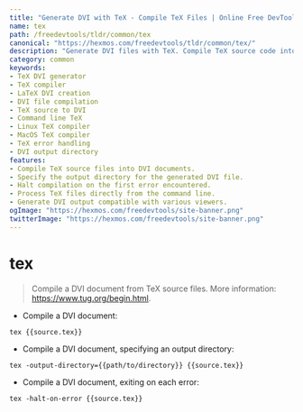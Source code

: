 ```yaml
---
title: "Generate DVI with TeX - Compile TeX Files | Online Free DevTools by Hexmos"
name: tex
path: /freedevtools/tldr/common/tex
canonical: "https://hexmos.com/freedevtools/tldr/common/tex/"
description: "Generate DVI files with TeX. Compile TeX source code into DVI documents with advanced options. Free online tool, no registration required."
category: common
keywords:
- TeX DVI generator
- TeX compiler
- LaTeX DVI creation
- DVI file compilation
- TeX source to DVI
- Command line TeX
- Linux TeX compiler
- MacOS TeX compiler
- TeX error handling
- DVI output directory
features:
- Compile TeX source files into DVI documents.
- Specify the output directory for the generated DVI file.
- Halt compilation on the first error encountered.
- Process TeX files directly from the command line.
- Generate DVI output compatible with various viewers.
ogImage: "https://hexmos.com/freedevtools/site-banner.png"
twitterImage: "https://hexmos.com/freedevtools/site-banner.png"
---
```


# tex

> Compile a DVI document from TeX source files.
> More information: <https://www.tug.org/begin.html>.

- Compile a DVI document:

`tex {{source.tex}}`

- Compile a DVI document, specifying an output directory:

`tex -output-directory={{path/to/directory}} {{source.tex}}`

- Compile a DVI document, exiting on each error:

`tex -halt-on-error {{source.tex}}`
